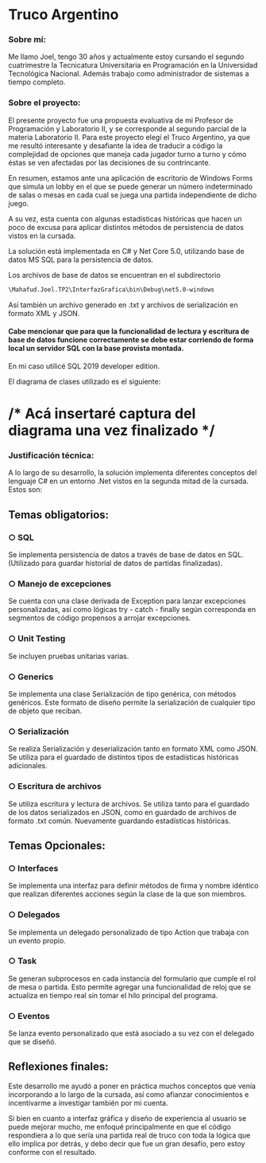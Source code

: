 # Truco Argentino

### Sobre mí:

Me llamo Joel, tengo 30 años y actualmente estoy cursando el segundo cuatrimestre la Tecnicatura Universitaria en Programación en la Universidad Tecnológica Nacional. Además trabajo como administrador de sistemas a tiempo completo.

### Sobre el proyecto:

El presente proyecto fue una propuesta evaluativa de mi Profesor de Programación y Laboratorio II, y se corresponde al segundo parcial de la materia Laboratorio II.
Para este proyecto elegí el Truco Argentino, ya que me resultó interesante y desafiante la idea de traducir a código la complejidad de opciones que maneja cada jugador turno a turno y cómo éstas se ven afectadas por las decisiones de su contrincante.

En resumen, estamos ante una aplicación de escritorio de Windows Forms que simula un lobby en el que se puede generar un número indeterminado de salas o mesas en cada cual se juega una partida independiente de dicho juego.

A su vez, esta cuenta con algunas estadísticas históricas que hacen un poco de excusa para aplicar distintos métodos de persistencia de datos vistos en la cursada.

La solución está implementada en C# y Net Core 5.0, utilizando base de datos MS SQL para la persistencia de datos. 

Los archivos de base de datos se encuentran en el subdirectorio 
```sh
\Mahafud.Joel.TP2\InterfazGrafica\bin\Debug\net5.0-windows
```
Así también un archivo generado en .txt y archivos de serialización en formato XML y JSON.

#### Cabe mencionar que para que la funcionalidad de lectura y escritura de base de datos funcione correctamente se debe estar corriendo de forma local un servidor SQL con la base provista montada.

En mi caso utilicé SQL 2019 developer edition.

El diagrama de clases utilizado es el siguiente:

# /* Acá insertaré captura del diagrama una vez finalizado */




### Justificación técnica:

A lo largo de su desarrollo, la solución implementa diferentes conceptos del lenguaje C# en un entorno .Net vistos en la segunda mitad de la cursada. Estos son:

## Temas obligatorios:

### ○ SQL
Se implementa persistencia de datos a través de base de datos en SQL. (Utilizado para guardar historial de datos de partidas finalizadas).

### ○ Manejo de excepciones
Se cuenta con una clase derivada de Exception para lanzar excepciones personalizadas, así como lógicas try - catch - finally según corresponda en segmentos de código propensos a arrojar excepciones.

### ○ Unit Testing
Se incluyen pruebas unitarias varias.

### ○ Generics
Se implementa una clase Serialización de tipo genérica, con métodos genéricos. Este formato de diseño permite la serialización de cualquier tipo de objeto que reciban.

### ○ Serialización
Se realiza Serialización y deserialización tanto en formato XML como JSON. Se utiliza para el guardado de distintos tipos de estadísticas históricas adicionales.

### ○ Escritura de archivos
Se utiliza escritura y lectura de archivos. Se utiliza tanto para el guardado de los datos serializados en JSON, como en guardado de archivos de formato .txt común. Nuevamente guardando estadísticas históricas.




## Temas Opcionales:

### ○ Interfaces
Se implementa una interfaz para definir métodos de firma y nombre idéntico que realizan diferentes acciones según la clase de la que son miembros.

### ○ Delegados
Se implementa un delegado personalizado de tipo Action que trabaja con un evento propio.

### ○ Task
Se generan subprocesos en cada instancia del formulario que cumple el rol de mesa o partida. Esto permite agregar una funcionalidad de reloj que se actualiza en tiempo real sin tomar el hilo principal del programa.

### ○ Eventos
Se lanza evento personalizado que está asociado a su vez con el delegado que se diseñó.



## Reflexiones finales:
Este desarrollo me ayudó a poner en práctica muchos conceptos que venía incorporando a lo largo de la cursada, así como afianzar conocimientos e incentivarme a investigar también por mi cuenta.

Si bien en cuanto a interfaz gráfica y diseño de experiencia al usuario se puede mejorar mucho, me enfoqué principalmente en que el código respondiera a lo que sería una partida real de truco con toda la lógica que ello implica por detrás, y debo decir que fue un gran desafío, pero estoy conforme con el resultado.
